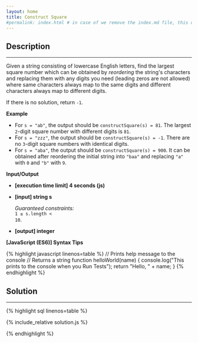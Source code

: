 ```yaml
---
layout: home
title: Construct Square
#permalink: index.html # in case of we remove the index.md file, this doc will be the index page
---
```


<div class="row">
<div class="columnStmt" markdown="1">

## Description

---

Given a string consisting of lowercase English letters, find the largest square number which can be obtained by _reordering_ the string's characters and replacing them with any digits you need (leading zeros are not allowed) where same characters always map to the same digits and different characters always map to different digits.

If there is no solution, return <code>-1</code>.

**Example**

- For <code>s = "ab"</code>, the output should be
  <code>constructSquare(s) = 81</code>.
  The largest <code>2</code>-digit square number with different digits is <code>81</code>.
- For <code>s = "zzz"</code>, the output should be
  <code>constructSquare(s) = -1</code>.
  There are no <code>3</code>-digit square numbers with identical digits.
- For <code>s = "aba"</code>, the output should be
  <code>constructSquare(s) = 900</code>.
  It can be obtained after reordering the initial string into <code>"baa"</code> and replacing <code>"a"</code> with <code>0</code> and <code>"b"</code> with <code>9</code>.

**Input/Output**

- **[execution time limit] 4 seconds (js)**

- **[input] string s**

  _Guaranteed constraints:_<br>
  <code>1 ≤ s.length < 10</code>.

- **[output] integer**

**[JavaScript (ES6)] Syntax Tips**

{% highlight javascript linenos=table %}
// Prints help message to the console
// Returns a string
function helloWorld(name) {
console.log("This prints to the console when you Run Tests");
return "Hello, " + name;
}
{% endhighlight %}

</div>
<div class="columnSol" markdown="1">

## Solution

---

{% highlight sql linenos=table %}

{% include_relative solution.js %}

{% endhighlight %}

</div>
</div>
